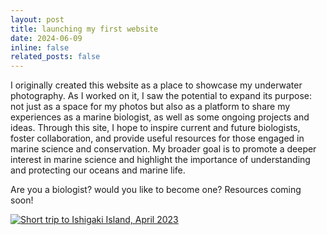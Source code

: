 ```yaml
---
layout: post
title: launching my first website
date: 2024-06-09
inline: false
related_posts: false
---
```


I originally created this website as a place to showcase my underwater photography.
As I worked on it, I saw the potential to expand its purpose: not just as a space for my photos but also as a platform to share my experiences as a marine biologist, as well as some ongoing projects and ideas. Through this site, I hope to inspire current and future biologists, foster collaboration, and provide useful resources for those engaged in marine science and conservation. My broader goal is to promote a deeper interest in marine science and highlight the importance of understanding and protecting our oceans and marine life.

Are you a biologist? would you like to become one? Resources coming soon!

<a data-flickr-embed="true" href="https://www.flickr.com/photos/196057071@N05/52829221315/in/datetaken-public/" title="Short trip to Ishigaki Island, April 2023"><img src="https://live.staticflickr.com/65535/52829221315_105e6009ca_c.jpg" style="max-width: 100%; height: auto;" alt="Short trip to Ishigaki Island, April 2023" /></a><script async src="//embedr.flickr.com/assets/client-code.js" charset="utf-8"></script>
